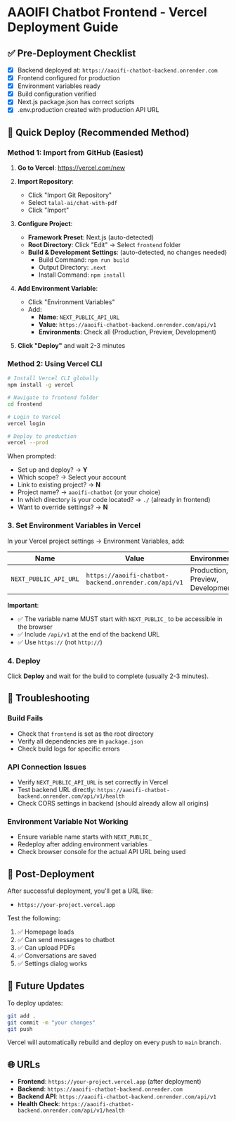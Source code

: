 # AAOIFI Chatbot Frontend - Vercel Deployment Guide

## ✅ Pre-Deployment Checklist

- [x] Backend deployed at: `https://aaoifi-chatbot-backend.onrender.com`
- [x] Frontend configured for production
- [x] Environment variables ready
- [x] Build configuration verified
- [x] Next.js package.json has correct scripts
- [x] .env.production created with production API URL

## 🚀 Quick Deploy (Recommended Method)

### Method 1: Import from GitHub (Easiest)

1. **Go to Vercel**: <https://vercel.com/new>

2. **Import Repository**:
   - Click "Import Git Repository"
   - Select `talal-ai/chat-with-pdf`
   - Click "Import"

3. **Configure Project**:
   - **Framework Preset**: Next.js (auto-detected)
   - **Root Directory**: Click "Edit" → Select `frontend` folder
   - **Build & Development Settings**: (auto-detected, no changes needed)
     - Build Command: `npm run build`
     - Output Directory: `.next`
     - Install Command: `npm install`

4. **Add Environment Variable**:
   - Click "Environment Variables"
   - Add:
     - **Name**: `NEXT_PUBLIC_API_URL`
     - **Value**: `https://aaoifi-chatbot-backend.onrender.com/api/v1`
     - **Environments**: Check all (Production, Preview, Development)

5. **Click "Deploy"** and wait 2-3 minutes

### Method 2: Using Vercel CLI

```bash
# Install Vercel CLI globally
npm install -g vercel

# Navigate to frontend folder
cd frontend

# Login to Vercel
vercel login

# Deploy to production
vercel --prod
```

When prompted:
- Set up and deploy? → **Y**
- Which scope? → Select your account
- Link to existing project? → **N**
- Project name? → `aaoifi-chatbot` (or your choice)
- In which directory is your code located? → `./` (already in frontend)
- Want to override settings? → **N**

### 3. Set Environment Variables in Vercel

In your Vercel project settings → Environment Variables, add:

| Name | Value | Environment |
|------|-------|-------------|
| `NEXT_PUBLIC_API_URL` | `https://aaoifi-chatbot-backend.onrender.com/api/v1` | Production, Preview, Development |

**Important**: 
- ✅ The variable name MUST start with `NEXT_PUBLIC_` to be accessible in the browser
- ✅ Include `/api/v1` at the end of the backend URL
- ✅ Use `https://` (not `http://`)

### 4. Deploy

Click **Deploy** and wait for the build to complete (usually 2-3 minutes).

## 🔧 Troubleshooting

### Build Fails
- Check that `frontend` is set as the root directory
- Verify all dependencies are in `package.json`
- Check build logs for specific errors

### API Connection Issues
- Verify `NEXT_PUBLIC_API_URL` is set correctly in Vercel
- Test backend URL directly: `https://aaoifi-chatbot-backend.onrender.com/api/v1/health`
- Check CORS settings in backend (should already allow all origins)

### Environment Variable Not Working
- Ensure variable name starts with `NEXT_PUBLIC_`
- Redeploy after adding environment variables
- Check browser console for the actual API URL being used

## 📝 Post-Deployment

After successful deployment, you'll get a URL like:
- `https://your-project.vercel.app`

Test the following:
1. ✅ Homepage loads
2. ✅ Can send messages to chatbot
3. ✅ Can upload PDFs
4. ✅ Conversations are saved
5. ✅ Settings dialog works

## 🔄 Future Updates

To deploy updates:
```bash
git add .
git commit -m "your changes"
git push
```

Vercel will automatically rebuild and deploy on every push to `main` branch.

## 🌐 URLs

- **Frontend**: `https://your-project.vercel.app` (after deployment)
- **Backend**: `https://aaoifi-chatbot-backend.onrender.com`
- **Backend API**: `https://aaoifi-chatbot-backend.onrender.com/api/v1`
- **Health Check**: `https://aaoifi-chatbot-backend.onrender.com/api/v1/health`
